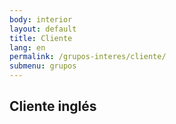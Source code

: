 ```yaml
---
body: interior
layout: default
title: Cliente
lang: en
permalink: /grupos-interes/cliente/
submenu: grupos
---
```


<section class="principal">
  <div class="container container--small" data-header-control>
    <h1 class="tit-letter">Cliente inglés</h1>
  </div>
</section>
